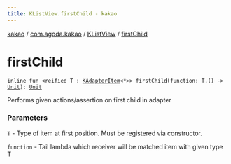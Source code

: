 ```yaml
---
title: KListView.firstChild - kakao
---
```


[kakao](../../index.html) / [com.agoda.kakao](../index.html) / [KListView](index.html) / [firstChild](.)

# firstChild

`inline fun <reified T : `[`KAdapterItem`](../-k-adapter-item/index.html)`<*>> firstChild(function: T.() -> `[`Unit`](https://kotlinlang.org/api/latest/jvm/stdlib/kotlin/-unit/index.html)`): `[`Unit`](https://kotlinlang.org/api/latest/jvm/stdlib/kotlin/-unit/index.html)

Performs given actions/assertion on first child in adapter

### Parameters

`T` - Type of item at first position. Must be registered via constructor.

`function` - Tail lambda which receiver will be matched item with given type T
